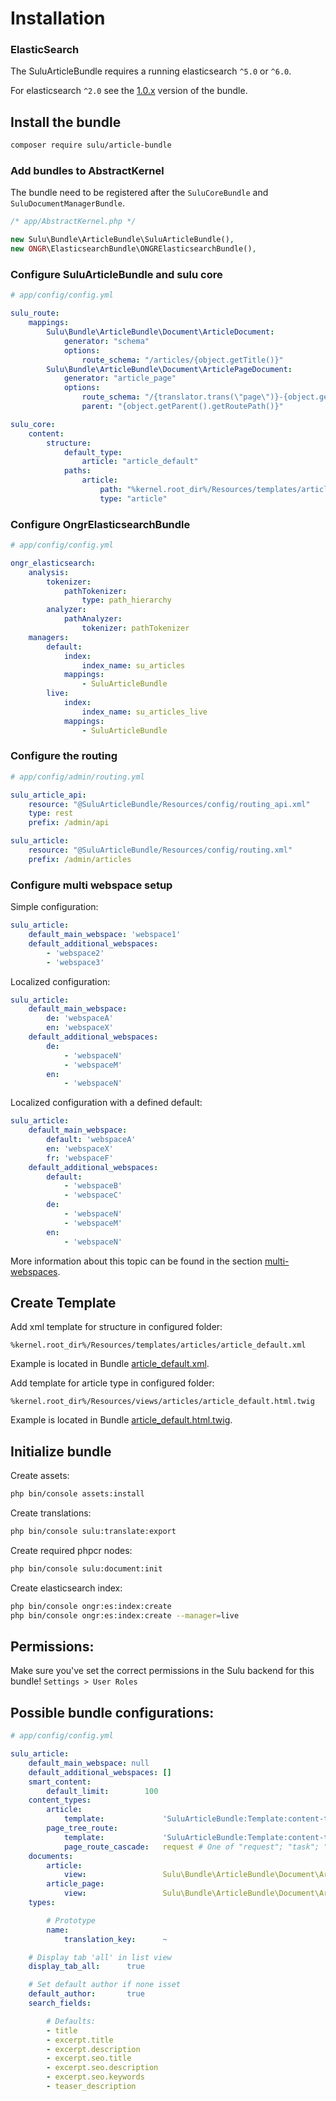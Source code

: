 # Installation

### ElasticSearch

The SuluArticleBundle requires a running elasticsearch `^5.0` or `^6.0`.

For elasticsearch `^2.0` see the [1.0.x](https://github.com/sulu/SuluArticleBundle/tree/release/1.0) version of the bundle.

## Install the bundle

```bash
composer require sulu/article-bundle
```

### Add bundles to AbstractKernel

The bundle need to be registered after the `SuluCoreBundle` and `SuluDocumentManagerBundle`.

```php
/* app/AbstractKernel.php */

new Sulu\Bundle\ArticleBundle\SuluArticleBundle(),
new ONGR\ElasticsearchBundle\ONGRElasticsearchBundle(),
```

### Configure SuluArticleBundle and sulu core

```yml
# app/config/config.yml

sulu_route:
    mappings:
        Sulu\Bundle\ArticleBundle\Document\ArticleDocument:
            generator: "schema"
            options:
                route_schema: "/articles/{object.getTitle()}"
        Sulu\Bundle\ArticleBundle\Document\ArticlePageDocument:
            generator: "article_page"
            options:
                route_schema: "/{translator.trans(\"page\")}-{object.getPageNumber()}"
                parent: "{object.getParent().getRoutePath()}"

sulu_core:
    content:
        structure:
            default_type:
                article: "article_default"
            paths:
                article:
                    path: "%kernel.root_dir%/Resources/templates/articles"
                    type: "article"
```

### Configure OngrElasticsearchBundle

```yml
# app/config/config.yml

ongr_elasticsearch:
    analysis:
        tokenizer:
            pathTokenizer:
                type: path_hierarchy
        analyzer:
            pathAnalyzer:
                tokenizer: pathTokenizer
    managers:
        default:
            index:
                index_name: su_articles
            mappings:
                - SuluArticleBundle
        live:
            index:
                index_name: su_articles_live
            mappings:
                - SuluArticleBundle
```

### Configure the routing

```yml
# app/config/admin/routing.yml

sulu_article_api:
    resource: "@SuluArticleBundle/Resources/config/routing_api.xml"
    type: rest
    prefix: /admin/api

sulu_article:
    resource: "@SuluArticleBundle/Resources/config/routing.xml"
    prefix: /admin/articles
```

### Configure multi webspace setup

Simple configuration:
```yml
sulu_article:
    default_main_webspace: 'webspace1'
    default_additional_webspaces:
        - 'webspace2'
        - 'webspace3'
```

Localized configuration:
```yml
sulu_article:
    default_main_webspace: 
        de: 'webspaceA'
        en: 'webspaceX'
    default_additional_webspaces:
        de:
            - 'webspaceN'
            - 'webspaceM'
        en:
            - 'webspaceN'
```

Localized configuration with a defined default:
```yml
sulu_article:
    default_main_webspace: 
        default: 'webspaceA'
        en: 'webspaceX'
        fr: 'webspaceF'
    default_additional_webspaces:
        default:
            - 'webspaceB'
            - 'webspaceC'
        de:
            - 'webspaceN'
            - 'webspaceM'
        en:
            - 'webspaceN'
```

More information about this topic can be found in the section [multi-webspaces](multi-webspaces.md).

## Create Template

Add xml template for structure in configured folder:

```
%kernel.root_dir%/Resources/templates/articles/article_default.xml
```

Example is located in Bundle
[article_default.xml](https://github.com/sulu/SuluArticleBundle/blob/master/Resources/doc/article_default.xml).

Add template for article type in configured folder:

```
%kernel.root_dir%/Resources/views/articles/article_default.html.twig
```

Example is located in Bundle
[article_default.html.twig](https://github.com/sulu/SuluArticleBundle/blob/master/Resources/doc/article_default.html.twig).

## Initialize bundle

Create assets:

```bash
php bin/console assets:install
```

Create translations:

```bash
php bin/console sulu:translate:export
```

Create required phpcr nodes:

```bash
php bin/console sulu:document:init
```

Create elasticsearch index:

```bash
php bin/console ongr:es:index:create
php bin/console ongr:es:index:create --manager=live
```

## Permissions:
Make sure you've set the correct permissions in the Sulu backend for this bundle!
`Settings > User Roles`

## Possible bundle configurations:

```yml
# app/config/config.yml

sulu_article:
    default_main_webspace: null
    default_additional_webspaces: []
    smart_content:
        default_limit:        100
    content_types:
        article:
            template:             'SuluArticleBundle:Template:content-types/article-selection.html.twig'
        page_tree_route:
            template:             'SuluArticleBundle:Template:content-types/page-tree-route.html.twig'
            page_route_cascade:   request # One of "request"; "task"; "off"
    documents:
        article:
            view:                 Sulu\Bundle\ArticleBundle\Document\ArticleViewDocument
        article_page:
            view:                 Sulu\Bundle\ArticleBundle\Document\ArticlePageViewObject
    types:

        # Prototype
        name:
            translation_key:      ~

    # Display tab 'all' in list view
    display_tab_all:      true

    # Set default author if none isset
    default_author:       true
    search_fields:

        # Defaults:
        - title
        - excerpt.title
        - excerpt.description
        - excerpt.seo.title
        - excerpt.seo.description
        - excerpt.seo.keywords
        - teaser_description
```
